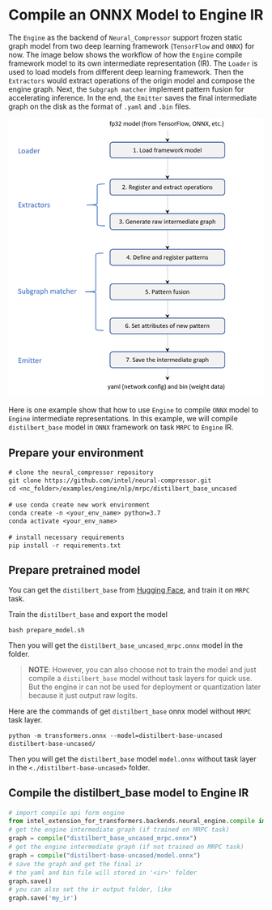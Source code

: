 # Compile an ONNX Model to Engine IR

The `Engine`  as the backend of `Neural_Compressor` support frozen static graph model from two deep learning framework (`TensorFlow` and `ONNX`) for now. The image below shows the workflow of how the `Engine` compile framework model to its own intermediate representation (IR). The `Loader` is used to load models from different deep learning framework. Then the `Extractors` would extract operations of the origin model and compose the engine graph. Next, the `Subgraph matcher`  implement pattern fusion for accelerating inference. In the end, the `Emitter` saves the final intermediate graph on the disk as the format of `.yaml` and `.bin` files.

![](imgs/compile_workflow.png)

Here is one example show that how to use `Engine` to compile `ONNX` model to `Engine` intermediate representations. In this example, we will compile  `distilbert_base`  model in `ONNX` framework on task `MRPC` to `Engine` IR.

## Prepare your environment


  ```shell
  # clone the neural_compressor repository
  git clone https://github.com/intel/neural-compressor.git
  cd <nc_folder>/examples/engine/nlp/mrpc/distilbert_base_uncased

  # use conda create new work environment
  conda create -n <your_env_name> python=3.7
  conda activate <your_env_name>

  # install necessary requirements
  pip install -r requirements.txt
  ```

## Prepare pretrained model

You can get the `distilbert_base` from [Hugging Face](https://huggingface.co/), and train it on `MRPC` task.


Train the `distilbert_base` and export the model

```shell
bash prepare_model.sh
```

Then you will get the `distilbert_base_uncased_mrpc.onnx` model in the folder.

>  **NOTE**: However, you can also choose not to train the model and just compile a `distilbert_base` model without task layers for quick use. But the engine ir can not be used for deployment or quantization later because it just output raw logits.

Here are the commands of get `distilbert_base` onnx model without `MRPC` task layer.

```shell
python -m transformers.onnx --model=distilbert-base-uncased distilbert-base-uncased/
```

Then you will get the `distilbert_base` model  `model.onnx`  without task layer in the `<./distilbert-base-uncased>` folder.

## Compile the distilbert_base model to Engine IR

```python
# import compile api form engine
from intel_extension_for_transformers.backends.neural_engine.compile import compile
# get the engine intermediate graph (if trained on MRPC task)
graph = compile("distilbert_base_uncased_mrpc.onnx")
# get the engine intermediate graph (if not trained on MRPC task)
graph = compile("distilbert-base-uncased/model.onnx")
# save the graph and get the final ir
# the yaml and bin file will stored in '<ir>' folder
graph.save()
# you can also set the ir output folder, like
graph.save('my_ir')
```
